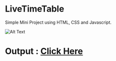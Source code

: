 # LiveTimeTable
Simple Mini Project using HTML, CSS and Javascript.


![Alt Text](https://vasgreddy.github.io/LiveTimeTable/images/TimeTableGif.GIF)


# Output : [Click Here](https://vasgreddy.github.io/LiveTimeTable/index.html)
